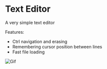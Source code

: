 # Text Editor

A very simple text editor

Features:
- Ctrl navigation and erasing
- Remembering cursor position between lines
- Fast file loading

![Gif](demo.gif)